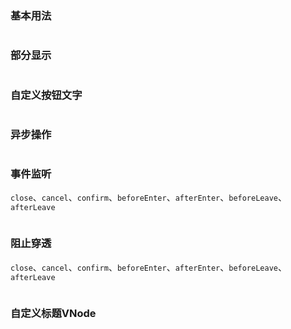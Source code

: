 ### 基本用法

```vue demo src="../../examples/dialog/base.vue"
```

### 部分显示

```vue demo src="../../examples/dialog/enable.vue"
```

### 自定义按钮文字

```vue demo src="../../examples/dialog/custom.vue"
```

### 异步操作

```vue demo src="../../examples/dialog/async.vue"
```

### 事件监听

`close`、`cancel`、`confirm`、`beforeEnter`、`afterEnter`、`beforeLeave`、`afterLeave`

```vue demo src="../../examples/dialog/listeners.vue"
```

### 阻止穿透

`close`、`cancel`、`confirm`、`beforeEnter`、`afterEnter`、`beforeLeave`、`afterLeave`

```vue demo src="../../examples/dialog/stop-penetrate.vue"
```

### 自定义标题VNode

```vue demo src="../../examples/dialog/custom-vnode.vue"
```